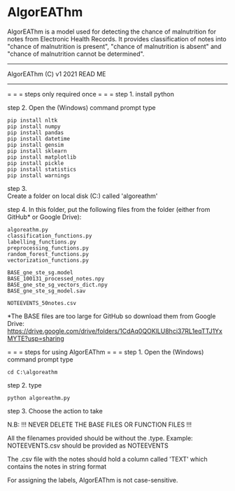 # AlgorEAThm
AlgorEAThm is a model used for detecting the chance of malnutrition for notes from Electronic Health Records. It provides classification of notes into "chance of malnutrition is present", "chance of malnutrition is absent" and "chance of malnutrition cannot be determined".

- - - - - - - - - - -
AlgorEAThm (C) v1 2021
READ ME
- - - - - - - - - - -

= = = steps only required once = = = 
step 1. 
install python

step 2. 
Open the (Windows) command prompt
type 

    pip install nltk
    pip install numpy
    pip install pandas
    pip install datetime
    pip install gensim
    pip install sklearn
    pip install matplotlib
    pip install pickle
    pip install statistics
    pip install warnings

step 3.  
Create a folder on local disk (C:\) called 'algoreathm'

step 4. 
In this folder, put the following files from the folder 
(either from GitHub* or Google Drive):

    algoreathm.py
    classification_functions.py
    labelling_functions.py
    preprocessing_functions.py
    random_forest_functions.py
    vectorization_functions.py
    
    BASE_gne_ste_sg.model
    BASE_100131_processed_notes.npy
    BASE_gne_ste_sg_vectors_dict.npy
    BASE_gne_ste_sg_model.sav
    
    NOTEEVENTS_50notes.csv

*The BASE files are too large for GitHub so download them from Google Drive: https://drive.google.com/drive/folders/1CdAq0QOKlLU8hci37RL1eqTTJ1YxMYTE?usp=sharing


= = = steps for using AlgorEAThm = = = 
step 1. 
Open the (Windows) command prompt
type 

    cd C:\algoreathm 

step 2.
type 

    python algoreathm.py 

step 3.
Choose the action to take

N.B: 
!!! NEVER DELETE THE BASE FILES OR FUNCTION FILES !!!

All the filenames provided should be without the .type. 
    Example: NOTEEVENTS.csv should be provided as NOTEEVENTS

The .csv file with the notes should hold a column called 'TEXT' which contains the notes in string format

For assigning the labels, AlgorEAThm is not case-sensitive.

